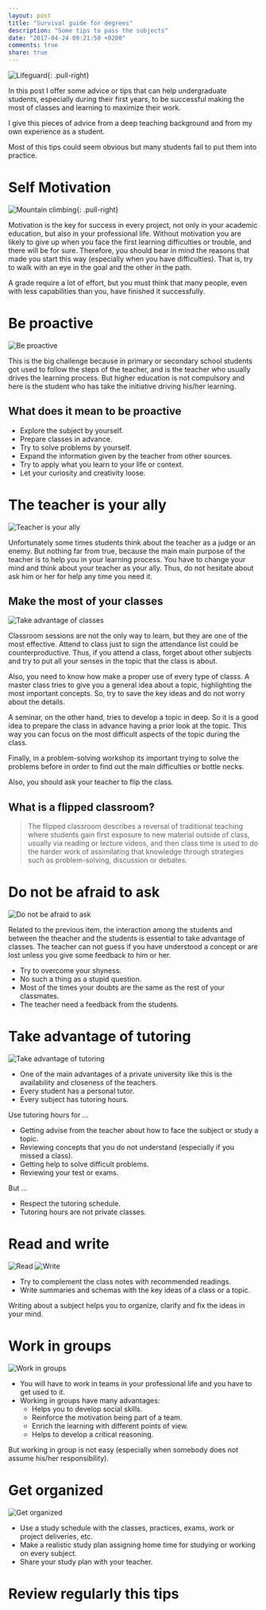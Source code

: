 ```yaml
---
layout: post
title: "Survival guide for degrees"
description: "Some tips to pass the subjects"
date: "2017-04-24 09:21:50 +0200"
comments: true
share: true
---
```


![Lifeguard](/survival-guide/img/lifeguard.svg){: .pull-right}

In this post I offer some advice or tips that can help undergraduate students, especially during their first years, to be successful making the most of classes and learning to maximize their work.

<!--MORE-->

I give this pieces of advice from a deep teaching background and from my own experience as a student.

Most of this tips could seem obvious but many students fail to put them into practice.

# Self Motivation

![Mountain climbing](/survival-guide/img/mountainclimbing.svg){: .pull-right}

Motivation is the key for success in every project, not only in your academic education, but also in your professional life.
Without motivation you are likely to give up when you face the first learning difficulties or trouble, and there will be for sure.
Therefore, you should bear in mind the reasons that made you start this way (especially when you have difficulties).
That is, try to walk with an eye in the goal and the other in the path.

A grade require a lot of effort, but you must think that many people, even with less capabilities than you, have finished it successfully.

# Be proactive

![Be proactive](/survival-guide/img/proactive.jpg)

This is the big challenge because in primary or secondary school students got used to follow the steps of the teacher, and is the teacher who usually drives the learning process.
But higher education is not compulsory and here is the student who has take the initiative driving his/her learning.

## What does it mean to be proactive

- Explore the subject by yourself.
- Prepare classes in advance.
- Try to solve problems by yourself.
- Expand the information given by the teacher from other sources.
- Try to apply what you learn to your life or context.
- Let your curiosity and creativity loose.

# The teacher is your ally

![Teacher is your ally](/survival-guide/img/teacher.jpg)

Unfortunately some times students think about the teacher as a judge or an enemy.
But nothing far from true, because the main main purpose of the teacher is to help you in your learning process.
You have to change your mind and think about your teacher as your ally.
Thus, do not hesitate about ask him or her for help any time you need it.

## Make the most of your classes

![Take advantage of classes](/survival-guide/img/classes.jpg)

Classroom sessions are not the only way to learn, but they are one of the most effective.
Attend to class just to sign the attendance list could be counterproductive.
Thus, if you attend a class, forget about other subjects and try to put all your senses in the topic that the class is about.

Also, you need to know how make a proper use of every type of classs.
A master class tries to give you a general idea about a topic, highlighting the most important concepts.
So, try to save the key ideas and do not worry about the details.

A seminar, on the other hand, tries to develop a topic in deep.
So it is a good idea to prepare the class in advance having a prior look at the topic.
This way you can focus on the most difficult aspects of the topic during the class.

Finally, in a problem-solving workshop its important trying to solve the problems before in order to find out the main difficulties or bottle necks.

Also, you should ask your teacher to flip the class.

## What is a flipped classroom?

> The flipped classroom describes a reversal of traditional teaching where students gain first exposure to new material outside of class, usually via reading or lecture videos, and then class time is used to do the harder work of assimilating that knowledge through strategies such as problem-solving, discussion or debates.

# Do not be afraid to ask

![Do not be afraid to ask](/survival-guide/img/ask.png)

Related to the previous item, the interaction among the students and between the theacher and the students is essential to take advantage of classes.
The teacher can not guess if you have understood a concept or are lost unless you give some feedback to him or her. 
 

- Try to overcome your shyness.
- No such a thing as a stupid question.
- Most of the times your doubts are the same as the rest of your classmates.
- The teacher need a feedback from the students.

# Take advantage of tutoring

![Take advantage of tutoring](/survival-guide/img/tutorials.jpg)

- One of the main advantages of a private university like this is the availability and closeness of the teachers.
- Every student has a personal tutor.
- Every subject has tutoring hours.

Use tutoring hours for ...

- Getting advise from the teacher about how to face the subject or study a topic.
- Reviewing concepts that you do not understand (especially if you missed a class).
- Getting help to solve difficult problems.
- Reviewing your test or exams.

But ...

- Respect the tutoring schedule.
- Tutoring hours are not private classes.

# Read and write

![Read](/survival-guide/img/read.png)  ![Write](/survival-guide/img/write.jpg)

- Try to complement the class notes with recommended readings.
- Write summaries and schemas with the key ideas of a class or a topic.

Writing about a subject helps you to organize, clarify and fix the ideas in your mind.

# Work in groups

![Work in groups](/survival-guide/img/groups.jpg)

- You will have to work in teams in your professional life and you have to get used to it.
- Working in groups have many advantages:
   - Helps you to develop social skills.
   - Reinforce the motivation being part of a team.
   - Enrich the learning with different points of view.
   - Helps to develop a critical reasoning.

But working in group is not easy (especially when somebody does not assume his/her responsibility).


# Get organized

![Get organized](/survival-guide/img/agenda.jpg)

- Use a study schedule with the classes, practices, exams, work or project deliveries, etc.
- Make a realistic study plan assigning home time for studying or working on every subject.
- Share your study plan with your teacher.



# Review regularly this tips
